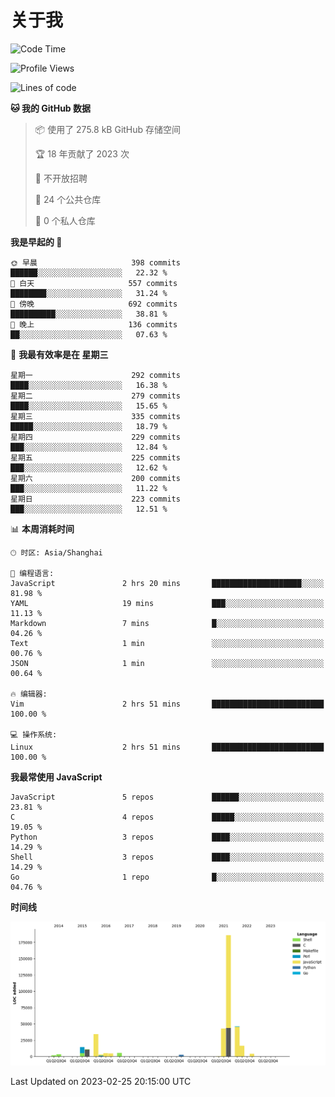 # 关于我

<!--START_SECTION:waka-->
![Code Time](http://img.shields.io/badge/Code%20Time-728%20hrs%2031%20mins-blue)

![Profile Views](http://img.shields.io/badge/%E4%B8%AA%E4%BA%BA%E8%B5%84%E6%96%99%E8%A7%82%E7%9C%8B%E6%AC%A1%E6%95%B0-3-blue)

![Lines of code](https://img.shields.io/badge/%E4%BB%8E%E3%80%8CHello%20World%E3%80%8D%E8%B5%B7%E6%88%91%E5%B7%B2%E7%BB%8F%E5%86%99%E4%BA%86-332.3%20thousand%20%E8%A1%8C%E4%BB%A3%E7%A0%81-blue)

**🐱 我的 GitHub 数据** 

> 📦  使用了 275.8 kB GitHub 存储空间 
 > 
> 🏆 18 年贡献了 2023 次
 > 
> 🚫 不开放招聘
 > 
> 📜 24 个公共仓库 
 > 
> 🔑 0 个私人仓库 
 > 
**我是早起的 🐤** 

```text
🌞 早晨                     398 commits         ██████░░░░░░░░░░░░░░░░░░░   22.32 % 
🌆 白天                     557 commits         ████████░░░░░░░░░░░░░░░░░   31.24 % 
🌃 傍晚                     692 commits         ██████████░░░░░░░░░░░░░░░   38.81 % 
🌙 晚上                     136 commits         ██░░░░░░░░░░░░░░░░░░░░░░░   07.63 % 
```
📅 **我最有效率是在 星期三** 

```text
星期一                      292 commits         ████░░░░░░░░░░░░░░░░░░░░░   16.38 % 
星期二                      279 commits         ████░░░░░░░░░░░░░░░░░░░░░   15.65 % 
星期三                      335 commits         █████░░░░░░░░░░░░░░░░░░░░   18.79 % 
星期四                      229 commits         ███░░░░░░░░░░░░░░░░░░░░░░   12.84 % 
星期五                      225 commits         ███░░░░░░░░░░░░░░░░░░░░░░   12.62 % 
星期六                      200 commits         ███░░░░░░░░░░░░░░░░░░░░░░   11.22 % 
星期日                      223 commits         ███░░░░░░░░░░░░░░░░░░░░░░   12.51 % 
```


📊 **本周消耗时间** 

```text
🕑︎ 时区: Asia/Shanghai

💬 编程语言: 
JavaScript               2 hrs 20 mins       ████████████████████░░░░░   81.98 % 
YAML                     19 mins             ███░░░░░░░░░░░░░░░░░░░░░░   11.13 % 
Markdown                 7 mins              █░░░░░░░░░░░░░░░░░░░░░░░░   04.26 % 
Text                     1 min               ░░░░░░░░░░░░░░░░░░░░░░░░░   00.76 % 
JSON                     1 min               ░░░░░░░░░░░░░░░░░░░░░░░░░   00.64 % 

🔥 编辑器: 
Vim                      2 hrs 51 mins       █████████████████████████   100.00 % 

💻 操作系统: 
Linux                    2 hrs 51 mins       █████████████████████████   100.00 % 
```

**我最常使用 JavaScript** 

```text
JavaScript               5 repos             ██████░░░░░░░░░░░░░░░░░░░   23.81 % 
C                        4 repos             █████░░░░░░░░░░░░░░░░░░░░   19.05 % 
Python                   3 repos             ████░░░░░░░░░░░░░░░░░░░░░   14.29 % 
Shell                    3 repos             ████░░░░░░░░░░░░░░░░░░░░░   14.29 % 
Go                       1 repo              █░░░░░░░░░░░░░░░░░░░░░░░░   04.76 % 
```



**时间线**

![Lines of Code chart](https://raw.githubusercontent.com/Arondight/Arondight/master/assets/bar_graph.png)


 Last Updated on 2023-02-25 20:15:00 UTC
<!--END_SECTION:waka-->
